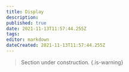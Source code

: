 ```yaml
---
title: Display
description: 
published: true
date: 2021-11-13T11:57:44.255Z
tags: 
editor: markdown
dateCreated: 2021-11-13T11:57:44.255Z
---
```


> Section under construction.
{.is-warning}